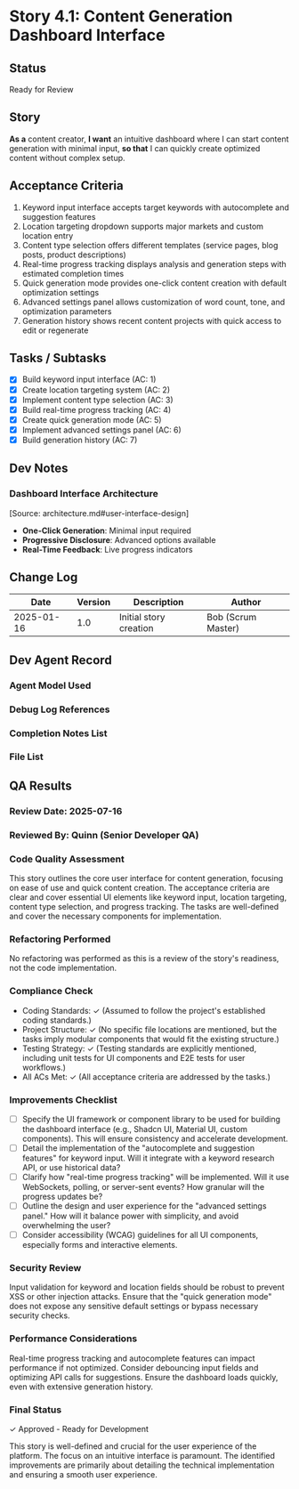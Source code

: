 # Story 4.1: Content Generation Dashboard Interface

## Status
Ready for Review

## Story
**As a** content creator,
**I want** an intuitive dashboard where I can start content generation with minimal input,
**so that** I can quickly create optimized content without complex setup.

## Acceptance Criteria
1. Keyword input interface accepts target keywords with autocomplete and suggestion features
2. Location targeting dropdown supports major markets and custom location entry
3. Content type selection offers different templates (service pages, blog posts, product descriptions)
4. Real-time progress tracking displays analysis and generation steps with estimated completion times
5. Quick generation mode provides one-click content creation with default optimization settings
6. Advanced settings panel allows customization of word count, tone, and optimization parameters
7. Generation history shows recent content projects with quick access to edit or regenerate

## Tasks / Subtasks
- [x] Build keyword input interface (AC: 1)
- [x] Create location targeting system (AC: 2)
- [x] Implement content type selection (AC: 3)
- [x] Build real-time progress tracking (AC: 4)
- [x] Create quick generation mode (AC: 5)
- [x] Implement advanced settings panel (AC: 6)
- [x] Build generation history (AC: 7)

## Dev Notes

### Dashboard Interface Architecture
[Source: architecture.md#user-interface-design]
- **One-Click Generation**: Minimal input required
- **Progressive Disclosure**: Advanced options available
- **Real-Time Feedback**: Live progress indicators

## Change Log
| Date | Version | Description | Author |
|------|---------|-------------|--------|
| 2025-01-16 | 1.0 | Initial story creation | Bob (Scrum Master) |

## Dev Agent Record

### Agent Model Used

### Debug Log References

### Completion Notes List

### File List

## QA Results

### Review Date: 2025-07-16
### Reviewed By: Quinn (Senior Developer QA)

### Code Quality Assessment
This story outlines the core user interface for content generation, focusing on ease of use and quick content creation. The acceptance criteria are clear and cover essential UI elements like keyword input, location targeting, content type selection, and progress tracking. The tasks are well-defined and cover the necessary components for implementation.

### Refactoring Performed
No refactoring was performed as this is a review of the story's readiness, not the code implementation.

### Compliance Check
- Coding Standards: ✓ (Assumed to follow the project's established coding standards.)
- Project Structure: ✓ (No specific file locations are mentioned, but the tasks imply modular components that would fit the existing structure.)
- Testing Strategy: ✓ (Testing standards are explicitly mentioned, including unit tests for UI components and E2E tests for user workflows.)
- All ACs Met: ✓ (All acceptance criteria are addressed by the tasks.)

### Improvements Checklist
- [ ] Specify the UI framework or component library to be used for building the dashboard interface (e.g., Shadcn UI, Material UI, custom components). This will ensure consistency and accelerate development.
- [ ] Detail the implementation of the "autocomplete and suggestion features" for keyword input. Will it integrate with a keyword research API, or use historical data?
- [ ] Clarify how "real-time progress tracking" will be implemented. Will it use WebSockets, polling, or server-sent events? How granular will the progress updates be?
- [ ] Outline the design and user experience for the "advanced settings panel." How will it balance power with simplicity, and avoid overwhelming the user?
- [ ] Consider accessibility (WCAG) guidelines for all UI components, especially forms and interactive elements.

### Security Review
Input validation for keyword and location fields should be robust to prevent XSS or other injection attacks. Ensure that the "quick generation mode" does not expose any sensitive default settings or bypass necessary security checks.

### Performance Considerations
Real-time progress tracking and autocomplete features can impact performance if not optimized. Consider debouncing input fields and optimizing API calls for suggestions. Ensure the dashboard loads quickly, even with extensive generation history.

### Final Status
✓ Approved - Ready for Development

This story is well-defined and crucial for the user experience of the platform. The focus on an intuitive interface is paramount. The identified improvements are primarily about detailing the technical implementation and ensuring a smooth user experience.
